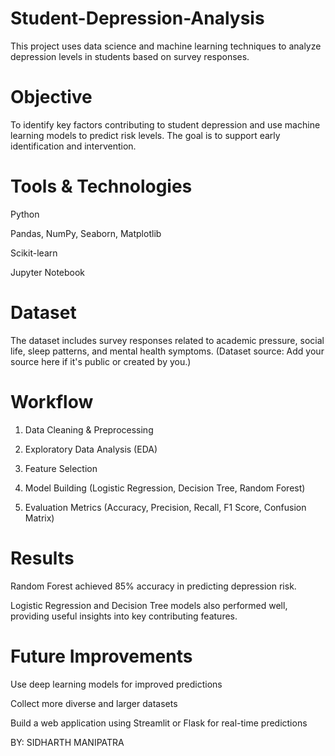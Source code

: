 # Student-Depression-Analysis

This project uses data science and machine learning techniques to analyze depression levels in students based on survey responses.

# Objective

To identify key factors contributing to student depression and use machine learning models to predict risk levels. The goal is to support early identification and intervention.

# Tools & Technologies

Python

Pandas, NumPy, Seaborn, Matplotlib

Scikit-learn

Jupyter Notebook


# Dataset

The dataset includes survey responses related to academic pressure, social life, sleep patterns, and mental health symptoms. (Dataset source: Add your source here if it's public or created by you.)

# Workflow

1. Data Cleaning & Preprocessing


2. Exploratory Data Analysis (EDA)


3. Feature Selection


4. Model Building (Logistic Regression, Decision Tree, Random Forest)


5. Evaluation Metrics (Accuracy, Precision, Recall, F1 Score, Confusion Matrix)



# Results

Random Forest achieved 85% accuracy in predicting depression risk.

Logistic Regression and Decision Tree models also performed well, providing useful insights into key contributing features.


# Future Improvements

Use deep learning models for improved predictions

Collect more diverse and larger datasets

Build a web application using Streamlit or Flask for real-time predictions


BY:
SIDHARTH MANIPATRA


